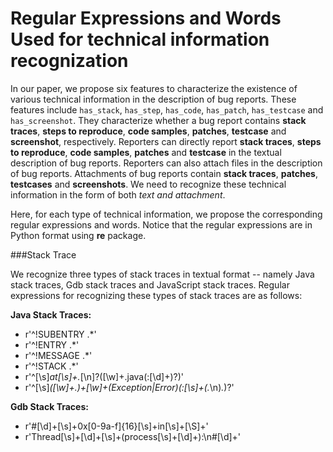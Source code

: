 # Regular Expressions and Words Used for technical information recognization

In our paper, we propose six features to characterize the existence of various technical information in the description of bug reports. These features include `has_stack`, `has_step`, `has_code`, `has_patch`, `has_testcase` and `has_screenshot`. They characterize whether a bug report contains **stack traces**, **steps to reproduce**, **code samples**, **patches**, **testcase** and **screenshot**, respectively. Reporters can directly report **stack traces**, **steps to reproduce**, **code samples**, **patches** and **testcase** in the textual description of bug reports. Reporters can also attach files in the description of bug reports. Attachments of bug reports contain **stack traces**, **patches**, **testcases** and **screenshots**. We need to recognize these technical information in the form of both *text and attachment*.

Here, for each type of technical information, we propose the corresponding regular expressions and words. Notice that the regular expressions are in Python format using **re** package.

###Stack Trace

We recognize three types of stack traces in textual format -- namely Java stack traces, Gdb stack traces and JavaScript stack traces. Regular expressions for recognizing these types of stack traces are as follows:

**Java Stack Traces:** 
* r'^\!SUBENTRY .*'
* r'^\!ENTRY .*'
* r'^\!MESSAGE .*'
* r'^\!STACK .*'
* r'^[\s]*at[\s]+.*[\n]?\([\w]+\.java(:[\d]+)?\)'
* r'^[\s]*([\w]+\.)+[\w]+(Exception|Error)(:[\s]+(.*\n)*.*)?' 

**Gdb Stack Traces:**
* r'#[\d]+[\s]+0x[0-9a-f]{16}[\s]+in[\s]+[\S]+'
* r'Thread[\s]+[\d]+[\s]+\(process[\s]+[\d]+\):\n#[\d]+'
